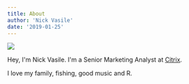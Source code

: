 ```yaml
---
title: About
author: 'Nick Vasile'
date: '2019-01-25'
---
```

![](images/tuna_cropped.jpg)


Hey, I'm Nick Vasile. I'm a Senior Marketing Analyst at [Citrix](http://www.citrix.com).

I love my family, fishing, good music and R.
